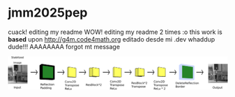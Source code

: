 # jmm2025pep
cuack!
editing my readme WOW!
editing my readme 2 times :o
this work is **based** upon <http://g4m.code4math.org>
editado desde mi .dev
whaddup dude!!!
AAAAAAAA forgot mt message

![logo](arquit.png)